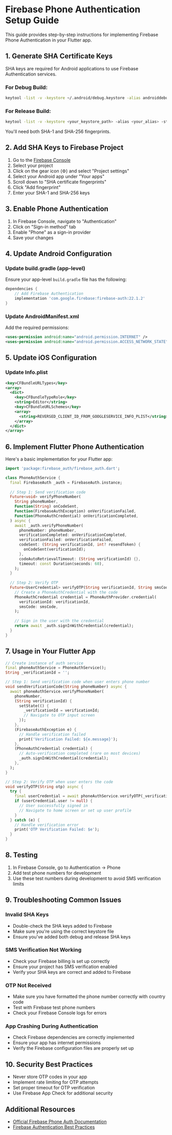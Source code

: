 # Firebase Phone Authentication Setup Guide

This guide provides step-by-step instructions for implementing Firebase Phone Authentication in your Flutter app.

## 1. Generate SHA Certificate Keys

SHA keys are required for Android applications to use Firebase Authentication services.

### For Debug Build:

```bash
keytool -list -v -keystore ~/.android/debug.keystore -alias androiddebugkey -storepass android -keypass android
```

### For Release Build:

```bash
keytool -list -v -keystore <your_keystore_path> -alias <your_alias> -storepass <your_storepass> -keypass <your_keypass>
```

You'll need both SHA-1 and SHA-256 fingerprints.

## 2. Add SHA Keys to Firebase Project

1. Go to the [Firebase Console](https://console.firebase.google.com/)
2. Select your project
3. Click on the gear icon (⚙️) and select "Project settings"
4. Select your Android app under "Your apps"
5. Scroll down to "SHA certificate fingerprints"
6. Click "Add fingerprint"
7. Enter your SHA-1 and SHA-256 keys

## 3. Enable Phone Authentication

1. In Firebase Console, navigate to "Authentication"
2. Click on "Sign-in method" tab
3. Enable "Phone" as a sign-in provider
4. Save your changes

## 4. Update Android Configuration

### Update build.gradle (app-level)

Ensure your app-level `build.gradle` file has the following:

```gradle
dependencies {
    // Add Firebase Authentication
    implementation 'com.google.firebase:firebase-auth:22.1.2'
}
```

### Update AndroidManifest.xml

Add the required permissions:

```xml
<uses-permission android:name="android.permission.INTERNET" />
<uses-permission android:name="android.permission.ACCESS_NETWORK_STATE" />
```

## 5. Update iOS Configuration

### Update Info.plist

```xml
<key>CFBundleURLTypes</key>
<array>
  <dict>
    <key>CFBundleTypeRole</key>
    <string>Editor</string>
    <key>CFBundleURLSchemes</key>
    <array>
      <string>REVERSED_CLIENT_ID_FROM_GOOGLESERVICE_INFO_PLIST</string>
    </array>
  </dict>
</array>
```

## 6. Implement Flutter Phone Authentication

Here's a basic implementation for your Flutter app:

```dart
import 'package:firebase_auth/firebase_auth.dart';

class PhoneAuthService {
  final FirebaseAuth _auth = FirebaseAuth.instance;
  
  // Step 1: Send verification code
  Future<void> verifyPhoneNumber(
    String phoneNumber,
    Function(String) onCodeSent,
    Function(FirebaseAuthException) onVerificationFailed,
    Function(PhoneAuthCredential) onVerificationCompleted,
  ) async {
    await _auth.verifyPhoneNumber(
      phoneNumber: phoneNumber,
      verificationCompleted: onVerificationCompleted,
      verificationFailed: onVerificationFailed,
      codeSent: (String verificationId, int? resendToken) {
        onCodeSent(verificationId);
      },
      codeAutoRetrievalTimeout: (String verificationId) {},
      timeout: const Duration(seconds: 60),
    );
  }
  
  // Step 2: Verify OTP
  Future<UserCredential> verifyOTP(String verificationId, String smsCode) async {
    // Create a PhoneAuthCredential with the code
    PhoneAuthCredential credential = PhoneAuthProvider.credential(
      verificationId: verificationId,
      smsCode: smsCode,
    );
    
    // Sign in the user with the credential
    return await _auth.signInWithCredential(credential);
  }
}
```

## 7. Usage in Your Flutter App

```dart
// Create instance of auth service
final phoneAuthService = PhoneAuthService();
String _verificationId = '';

// Step 1: Send verification code when user enters phone number
void sendVerificationCode(String phoneNumber) async {
  await phoneAuthService.verifyPhoneNumber(
    phoneNumber,
    (String verificationId) {
      setState(() {
        _verificationId = verificationId;
        // Navigate to OTP input screen
      });
    },
    (FirebaseAuthException e) {
      // Handle verification failed
      print('Verification Failed: ${e.message}');
    },
    (PhoneAuthCredential credential) {
      // Auto-verification completed (rare on most devices)
      _auth.signInWithCredential(credential);
    },
  );
}

// Step 2: Verify OTP when user enters the code
void verifyOTP(String otp) async {
  try {
    final userCredential = await phoneAuthService.verifyOTP(_verificationId, otp);
    if (userCredential.user != null) {
      // User successfully signed in
      // Navigate to home screen or set up user profile
    }
  } catch (e) {
    // Handle verification error
    print('OTP Verification Failed: $e');
  }
}
```

## 8. Testing

1. In Firebase Console, go to Authentication → Phone
2. Add test phone numbers for development
3. Use these test numbers during development to avoid SMS verification limits

## 9. Troubleshooting Common Issues

### Invalid SHA Keys
- Double-check the SHA keys added to Firebase
- Make sure you're using the correct keystore file
- Ensure you've added both debug and release SHA keys

### SMS Verification Not Working
- Check your Firebase billing is set up correctly
- Ensure your project has SMS verification enabled
- Verify your SHA keys are correct and added to Firebase

### OTP Not Received
- Make sure you have formatted the phone number correctly with country code
- Test with Firebase test phone numbers
- Check your Firebase Console logs for errors

### App Crashing During Authentication
- Check Firebase dependencies are correctly implemented
- Ensure your app has internet permissions
- Verify the Firebase configuration files are properly set up

## 10. Security Best Practices

- Never store OTP codes in your app
- Implement rate limiting for OTP attempts
- Set proper timeout for OTP verification
- Use Firebase App Check for additional security

## Additional Resources

- [Official Firebase Phone Auth Documentation](https://firebase.google.com/docs/auth/flutter/phone-auth)
- [Firebase Authentication Best Practices](https://firebase.google.com/docs/auth/web/phone-auth#security-concerns) 